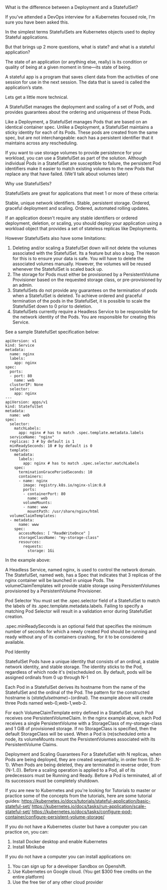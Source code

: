 What is the difference between a Deployment and a StatefulSet?

If you've attended a DevOps interview for a Kubernetes focused role, I'm sure you have been asked this.

In the simplest terms StatefulSets are Kubernetes objects used to deploy Stateful applications.

But that brings up 2 more questions, what is state? and what is a stateful application?

The state of an application (or anything else, really) is its condition or quality of being at a given moment in time—its state of being.

A stateful app is a program that saves client data from the activities of one session for use in the next session. The data that is saved is called the application’s state.

Lets get a little more technical.

A StatefulSet manages the deployment and scaling of a set of Pods, and provides guarantees about the ordering and uniqueness of these Pods.

Like a Deployment, a StatefulSet manages Pods that are based on an identical container spec. Unlike a Deployment, a StatefulSet maintains a sticky identity for each of its Pods. These pods are created from the same spec, but are not interchangeable: each has a persistent identifier that it maintains across any rescheduling.

If you want to use storage volumes to provide persistence for your workload, you can use a StatefulSet as part of the solution. Although individual Pods in a StatefulSet are susceptible to failure, the persistent Pod identifiers make it easier to match existing volumes to the new Pods that replace any that have failed.
(We'll talk about volumes later)

Why use StatefulSets?

StatefulSets are great for applications that meet 1 or more of these criteria:

Stable, unique network identifiers.
Stable, persistent storage.
Ordered, graceful deployment and scaling.
Ordered, automated rolling updates.

If an application doesn't require any stable identifiers or ordered deployment, deletion, or scaling, you should deploy your application using a workload object that provides a set of stateless replicas like Deployments.

However StatefulSets also have some limitations:
1) Deleting and/or scaling a StatefulSet down will not delete the volumes associated with the StatefulSet. Its a feature but also a bug. The reason for this is to ensure your data is safe. You will have to delete the associated volumes manually. However, the volumes will be reused whenever the StatefulSet is scaled back up.
2) The storage for Pods must either be provisioned by a PersistentVolume Provisioner based on the requested storage class, or pre-provisioned by an admin.
3) StatefulSets do not provide any guarantees on the termination of pods when a StatefulSet is deleted. To achieve ordered and graceful termination of the pods in the StatefulSet, it is possible to scale the StatefulSet down to 0 prior to deletion.
4) StatefulSets currently require a Headless Service to be responsible for the network identity of the Pods. You are responsible for creating this Service.

See a sample StatefulSet specification below:

```
apiVersion: v1
kind: Service
metadata:
  name: nginx
  labels:
    app: nginx
spec:
  ports:
  - port: 80
    name: web
  clusterIP: None
  selector:
    app: nginx
---
apiVersion: apps/v1
kind: StatefulSet
metadata:
  name: web
spec:
  selector:
    matchLabels:
      app: nginx # has to match .spec.template.metadata.labels
  serviceName: "nginx"
  replicas: 3 # by default is 1
  minReadySeconds: 10 # by default is 0
  template:
    metadata:
      labels:
        app: nginx # has to match .spec.selector.matchLabels
    spec:
      terminationGracePeriodSeconds: 10
      containers:
      - name: nginx
        image: registry.k8s.io/nginx-slim:0.8
        ports:
        - containerPort: 80
          name: web
        volumeMounts:
        - name: www
          mountPath: /usr/share/nginx/html
  volumeClaimTemplates:
  - metadata:
      name: www
    spec:
      accessModes: [ "ReadWriteOnce" ]
      storageClassName: "my-storage-class"
      resources:
        requests:
          storage: 1Gi
```

In the example above:

A Headless Service, named nginx, is used to control the network domain.
The StatefulSet, named web, has a Spec that indicates that 3 replicas of the nginx container will be launched in unique Pods.
The volumeClaimTemplates will provide stable storage using PersistentVolumes provisioned by a PersistentVolume Provisioner.

Pod Selector
You must set the .spec.selector field of a StatefulSet to match the labels of its .spec.template.metadata.labels. Failing to specify a matching Pod Selector will result in a validation error during StatefulSet creation.

.spec.minReadySeconds is an optional field that specifies the minimum number of seconds for which a newly created Pod should be running and ready without any of its containers crashing, for it to be considered available.

Pod Identity

StatefulSet Pods have a unique identity that consists of an ordinal, a stable network identity, and stable storage. The identity sticks to the Pod, regardless of which node it's (re)scheduled on.
By default, pods will be assigned ordinals from 0 up through N-1

Each Pod in a StatefulSet derives its hostname from the name of the StatefulSet and the ordinal of the Pod. The pattern for the constructed hostname is $(statefulset name)-$(ordinal). The example above will create three Pods named web-0,web-1,web-2.

For each VolumeClaimTemplate entry defined in a StatefulSet, each Pod receives one PersistentVolumeClaim. In the nginx example above, each Pod receives a single PersistentVolume with a StorageClass of my-storage-class and 1 GiB of provisioned storage. If no StorageClass is specified, then the default StorageClass will be used. When a Pod is (re)scheduled onto a node, its volumeMounts mount the PersistentVolumes associated with its PersistentVolume Claims.


Deployment and Scaling Guarantees 
For a StatefulSet with N replicas, when Pods are being deployed, they are created sequentially, in order from {0..N-1}.
When Pods are being deleted, they are terminated in reverse order, from {N-1..0}.
Before a scaling operation is applied to a Pod, all of its predecessors must be Running and Ready.
Before a Pod is terminated, all of its successors must be completely shutdown.

If you are new to Kubernetes and you're looking for Tutorials to master or practice some of the concepts from the tutorials, here are some tutorial guides:
https://kubernetes.io/docs/tutorials/stateful-application/basic-stateful-set/
https://kubernetes.io/docs/tasks/run-application/scale-stateful-set/
https://kubernetes.io/docs/tasks/configure-pod-container/configure-persistent-volume-storage/

If you do not have a Kubernetes cluster but have a computer you can practice on, you can: 
1) Install Docker desktop and enable Kubernetes
2) Install Minikube

If you do not have a computer you can install applications on:
1) You can sign up for a developer Sandbox on Openshift.
2) Use Kubernetes on Google cloud. (You get $300 free credits on the entire platform)
3) Use the free tier of any other cloud provider

